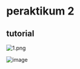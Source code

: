 # peraktikum 2

## tutorial


![1.png](/gambar/1.png)

![image](https://user-images.githubusercontent.com/72779594/98469649-6d652400-2213-11eb-99b7-0a7a22e59368.png)
